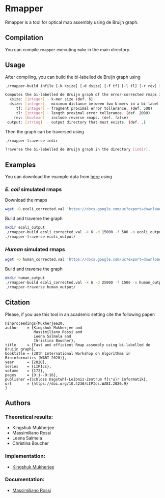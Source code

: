 # Rmapper

Rmapper is a tool for optical map assembly using de Bruijn graph.

## Compilation

You can compile `rmapper` executing `make` in the main directory.

## Usage
After compiling, you can build the bi-labelled de Bruijn graph using

``` bash
./rmapper-build infile [-k ksize] [-d dsize] [-f tf] [-l tl] [-r rev] [-o output]

Computes the bi-labelled de Bruijn graph of the error-corrected rmaps in [infile].
  ksize: [integer] - k-mer size (def. 6)
  dsize: [integer] - minimum distance between two k-mers in a bi-label. (def. 15000)
     tf: [integer] - fragment proximal error tollerance. (def. 500)
     tl: [integer] - length proximal error tollerance. (def. 2000)
    rev: [boolean] - include reverse rmaps. (def. false)
 output: [string]  - output directory that must exists. (def. .)
```
Then the graph can be traversed using

``` bash
./rmapper-traverse indir

Traverse the bi-labelled de Bruijn graph in the directory [indir].
```

## Examples

You can download the example data from [here](https://drive.google.com/drive/folders/1CxYtVUTEYq4CybTHCxfyj9E4jNCWd_Xt?usp=sharing) using

### *E. coli* simulated rmaps
Download the rmaps
``` bash
wget -O ecoli_corrected.val 'https://docs.google.com/uc?export=download&id=1SUt7plSAZ6d7uHofxnIk1qrYUWbAzQJt'
```
Build and traverse the graph
``` bash
mkdir ecoli_output
./rmapper-build ecoli_corrected.val -k 6 -d 15000 -f 500 -o ecoli_output/
./rmapper-traverse ecoli_output/
```

<!--- 
wget -O ecoli_sim.out 'https://docs.google.com/uc?export=download&id=1QcU_3R4m3YQaTQ5Vj7ByTQjjcpj1dV-K'
wget -O ecoli.bnx 'https://docs.google.com/uc?export=download&id=1Erd0WlRnHhvtvAkk4Ly-7oHmI_iEzH9-' 
--->

### *Human* simulated rmaps 
``` bash
wget -O human_corrected.val 'https://docs.google.com/uc?export=download&id=1mCXT67lwB2Zh0FCnoIX_DTP2k7ZK51vE'
```
Build and traverse the graph
``` bash
mkdir human_output
./rmapper-build ecoli_corrected.val -k 6 -d 25000 -f 1500 -o human_output/
./rmapper-traverse human_output/
```
<!---
wget -O human_sim.out 'https://docs.google.com/uc?export=download&id=1zUTJr6hv3Lj5deUG2tmWJoRL-zkCfpuH'
wget -O human.bnx 'https://docs.google.com/uc?export=download&id=1Hvr3vnhTdTd_GENg81XEw5ID5G9MYpWL'
--->


## Citation 

Please, if you use this tool in an academic setting cite the following paper:

    @inproceedings{Mukherjee20,
    author    = {Kingshuk Mukherjee and 
                 Massimiliano Rossi and 
                 Leena Salmela and 
                 Christina Boucher},
    title     = {Fast and efficient Rmap assembly using bi-labelled de Bruijn graph},
    booktitle = {20th International Workshop on Algorithms in Bioinformatics (WABI 2020)},
    year      = {2020},
    series    = {LIPIcs},
    volume    = {172},
    pages     = {9:1--9:16},
    publisher ={Schloss Dagstuhl-Leibniz-Zentrum f{\"u}r Informatik},
    url       = {https://doi.org/10.4230/LIPIcs.WABI.2020.9}
    }

## Authors

### Theoretical results:

* Kingshuk Mukherjee
* Massimiliano Rossi
* Leena Salmela
* Christina Boucher

### Implementation:

* [Kingshuk Mukherjee](https://github.com/kingufl)

### Documentation:

* [Massimiliano Rossi](https://github.com/maxrossi91)